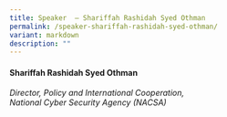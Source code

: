 ```yaml
---
title: Speaker  – Shariffah Rashidah Syed Othman
permalink: /speaker-shariffah-rashidah-syed-othman/
variant: markdown
description: ""
---
```

#### **Shariffah Rashidah Syed Othman**

*Director, Policy and International Cooperation,<br>National Cyber Security Agency (NACSA)*